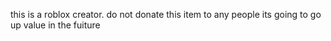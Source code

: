 this is a roblox creator. do not donate this item to any people its going to go up value in the fuiture
